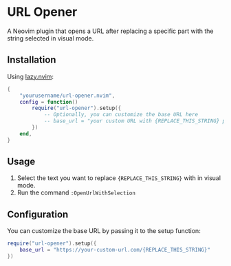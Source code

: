 # URL Opener

A Neovim plugin that opens a URL after replacing a specific part with the string selected in visual mode.

## Installation

Using [lazy.nvim](https://github.com/folke/lazy.nvim):

```lua
{
    "yourusername/url-opener.nvim",
    config = function()
        require("url-opener").setup({
            -- Optionally, you can customize the base URL here
            -- base_url = "your custom URL with {REPLACE_THIS_STRING} placeholder"
        })
    end,
}
```

## Usage

1. Select the text you want to replace `{REPLACE_THIS_STRING}` with in visual mode.
2. Run the command `:OpenUrlWithSelection`

## Configuration

You can customize the base URL by passing it to the setup function:

```lua
require("url-opener").setup({
    base_url = "https://your-custom-url.com/{REPLACE_THIS_STRING}"
})
```
